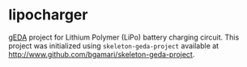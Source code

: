 lipocharger
===========

[gEDA](http://www.geda-project.org/) project for Lithium Polymer (LiPo) battery 
charging circuit.  This project was initialized using `skeleton-geda-project` 
available at <http://www.github.com/bgamari/skeleton-geda-project>.

